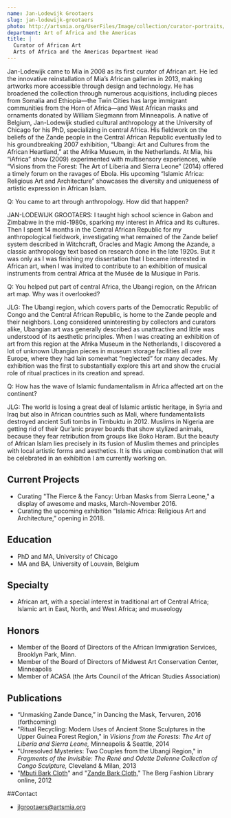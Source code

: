 ```yaml
---
name: Jan-Lodewijk Grootaers
slug: jan-lodewijk-grootaers
photo: http://artsmia.org/UserFiles/Image/collection/curator-portraits/Grootaers.jpg
department: Art of Africa and the Americas
title: |
  Curator of African Art  
  Arts of Africa and the Americas Department Head
---
```


Jan-Lodewijk came to Mia in 2008 as its first curator of African art. He led the innovative reinstallation of Mia’s African galleries in 2013, making artworks more accessible through design and technology. He has broadened the collection through numerous acquisitions, including pieces from Somalia and Ethiopia—the Twin Cities has large immigrant communities from the Horn of Africa—and West African masks and ornaments donated by William Siegmann from Minneapolis. A native of Belgium, Jan-Lodewijk studied cultural anthropology at the University of Chicago for his PhD, specializing in central Africa. His fieldwork on the beliefs of the Zande people in the Central African Republic eventually led to his groundbreaking 2007 exhibition, “Ubangi: Art and Cultures from the African Heartland,” at the Afrika Museum, in the Netherlands. At Mia, his “iAfrica” show (2009) experimented with multisensory experiences, while “Visions from the Forest: The Art of Liberia and Sierra Leone” (2014) offered a timely forum on the ravages of Ebola. His upcoming “Islamic Africa: Religious Art and Architecture” showcases the diversity and uniqueness of artistic expression in African Islam.

Q: You came to art through anthropology. How did that happen?

JAN-LODEWIJK GROOTAERS: I taught high school science in Gabon and Zimbabwe in the mid-1980s, sparking my interest in Africa and its cultures. Then I spent 14 months in the Central African Republic for my anthropological fieldwork, investigating what remained of the Zande belief system described in Witchcraft, Oracles and Magic Among the Azande, a classic anthropology text based on research done in the late 1920s. But it was only as I was finishing my dissertation that I became interested in African art, when I was invited to contribute to an exhibition of musical instruments from central Africa at the Musée de la Musique in Paris.

Q: You helped put part of central Africa, the Ubangi region, on the African art map. Why was it overlooked?

JLG: The Ubangi region, which covers parts of the Democratic Republic of Congo and the Central African Republic, is home to the Zande people and their neighbors. Long considered uninteresting by collectors and curators alike, Ubangian art was generally described as unattractive and little was understood of its aesthetic principles. When I was creating an exhibition of art from this region at the Afrika Museum in the Netherlands, I discovered a lot of unknown Ubangian pieces in museum storage facilities all over Europe, where they had lain somewhat “neglected” for many decades. My exhibition was the first to substantially explore this art and show the crucial role of ritual practices in its creation and spread.

Q: How has the wave of Islamic fundamentalism in Africa affected art on the continent?

JLG: The world is losing a great deal of Islamic artistic heritage, in Syria and Iraq but also in African countries such as Mali, where fundamentalists destroyed ancient Sufi tombs in Timbuktu in 2012. Muslims in Nigeria are getting rid of their Qur’anic prayer boards that show stylized animals, because they fear retribution from groups like Boko Haram. But the beauty of African Islam lies precisely in its fusion of Muslim themes and principles with local artistic forms and aesthetics. It is this unique combination that will be celebrated in an exhibition I am currently working on.

## Current Projects
- Curating "The Fierce &amp; the Fancy: Urban Masks from Sierra Leone," a display of awesome and masks, March-November 2016.
- Curating the upcoming exhibition “Islamic Africa: Religious Art and Architecture,” opening in 2018.

## Education
- PhD and MA, University of Chicago
- MA and BA, University of Louvain, Belgium

## Specialty

- African art, with a special interest in traditional art of Central Africa; Islamic art in East, North, and West Africa; and museology

## Honors
- Member of the Board of Directors of the African Immigration Services, Brooklyn Park, Minn.
- Member of the Board of Directors of Midwest Art Conservation Center, Minneapolis
- Member of ACASA (the Arts Council of the African Studies Association)

## Publications
- “Unmasking Zande Dance,” in Dancing the Mask, Tervuren, 2016 (forthcoming)
- "Ritual Recycling: Modern Uses of Ancient Stone Sculptures in the Upper Guinea Forest Region," in <em>Visions from the Forests: The Art of Liberia and Sierra Leone,</em> Minneapolis &amp; Seattle, 2014
- "Unresolved Mysteries: Two Couples from the Ubangi Region," in <em>Fragments of the Invisible: The René and Odette Delenne Collection of Congo Sculpture,</em> Cleveland &amp; Milan, 2013
- "[Mbuti Bark Cloth](http://dx.doi.org/10.2752/BEWDF/EDch1411)" and "[Zande Bark Cloth](http://dx.doi.org/10.2752/BEWDF/EDch1412)," The Berg Fashion Library online, 2012

##Contact
* [jlgrootaers@artsmia.org](mailto:jlgrootaers@artsmia.org)
